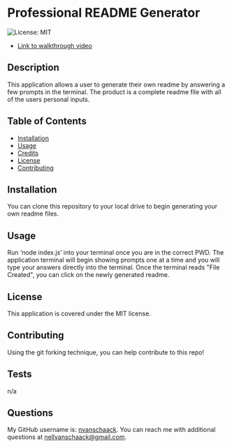 # Professional README Generator
  ![License: MIT](https://img.shields.io/badge/License-MIT-yellow.svg)

- [Link to walkthrough video](https://app.screencastify.com/v2/manage/videos/eymWasa4U66BXvB8zt9t)

## Description
This application allows a user to generate their own readme by answering a few prompts in the terminal. The product is a complete readme file with all of the users personal inputs.

## Table of Contents 
- [Installation](#installation)
- [Usage](#usage)
- [Credits](#credits)
- [License](#license)
- [Contributing](#contributing)

## Installation
You can clone this repository to your local drive to begin generating your own readme files.

## Usage
Run ‘node index.js’ into your terminal once you are in the correct PWD. The application terminal will begin showing prompts one at a time and you will type your answers directly into the terminal. Once the terminal reads "File Created", you can click on the newly generated readme.

## License
  
  This application is covered under the MIT license.

## Contributing

Using the git forking technique, you can help contribute to this repo!

## Tests

n/a

## Questions

My GitHub username is: [nvanschaack](https://github.com/nvanschaack).
You can reach me with additional questions at nellvanschaack@gmail.com.

